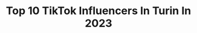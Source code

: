 ---
title: Top 10 TikTok Influencers In Turin In 2023
description: >-
  Find top TikTok influencers in Turin in 2023. Most popular hashtags: #perte #foryou #viral.
platform: TikTok
hits: 18
text_top: Analyze the most popular TikTok accounts on inBeat.
text_bottom: Our database aggregates 18 TikTok influencers like this in Turin, Italy for you to collaborate.
profiles:
  - username: "silviadisanto"
    fullname: >-
      Silvia Di Santo
    bio: >-
      turin 📍 faccio video fondamentalmente inutili 🍉
    location: "Italy"
    followers: 421800
    engagement: 2399
    commentsToLikes: 0.005206
    id: ck83k4jkf99wf0j788sh6r9c5
    verified: false
    hashtags: "#perte, #silviafacose, #golden, #ad"
  - username: "mattya96"
    fullname: >-
      ⚜️Tya⚜️
    bio: >-
      𝕸𝖆𝖙𝖙𝖎𝖆 ⚡️ •Turin, Italy 🇮🇹 •1996 🔥 •Inked ✒️
    location: "Italy"
    followers: 4311
    engagement: 1351
    commentsToLikes: 0.037299
    id: ckbbbq46t0rtq0j235uqu0x55
    verified: false
    hashtags: "#foryourpage, #virale, #xyzbca, #viral"
  - username: "_angelo_iacono_"
    fullname: >-
      Angelo Iacono
    bio: >-
      CEO of silhouette Made in Ragusa, Sicily 📍 Based in Turin, Italy 🇮🇹
    location: "Italy"
    followers: 44200
    engagement: 1004
    commentsToLikes: 0.011526
    id: ckd07i7jcard10j23dwwjqque
    verified: false
    hashtags: "#sadlove, #sad, #motivation, #love"
  - username: "stefaniastifiuc"
    fullname: >-
      Stefania Stifiuc
    bio: >-
      my IG ↗️ let's have some fun! 💕 📍Turin, Italy 🌍 📩 stefaniastifiuc@gmail.com
    location: "Italy"
    followers: 50800
    engagement: 650
    commentsToLikes: 0.036441
    id: ckail6tpbmqia0i78qsb3hkjd
    verified: false
    hashtags: "#forfun, #perte, #comedy, #fyp"
  - username: "lagiulienne"
    fullname: >-
      Giulia licata🎈
    bio: >-
      • Italy,Turin🇮🇹 •dancer💃🏼 INSTAGRAM: giulialicata._ 🌸🌸🌸🌸🌸🌸🌸🌸🌸
    location: "Italy"
    followers: 31300
    engagement: 640
    commentsToLikes: 0.041047
    id: ck932wmzdlgnl0j78g7k1i2gj
    verified: false
    hashtags: "#baila, #muevelo, #perte, #dance"
  - username: "sciasciaofficial"
    fullname: >-
      Sciasciaofficial
    bio: >-
      Turin🦠 19 years Insta: sciasciaofficial
    location: "Italy"
    followers: 3787
    engagement: 1292
    commentsToLikes: 0.015783
    id: ckacaj8jugz3j0i78jnfmxn4r
    verified: false
    hashtags: "#trend, #enjoy, #neiperte, #trotter"
  - username: "_lucamagliano21_"
    fullname: >-
      Luca Magliano
    bio: >-
      📍Turin, 21 y/o 🚴🏻 Instagram: _lucamagliano21_ ✉️ Business contact: lucamaglia
    location: "Italy"
    followers: 37500
    engagement: 711
    commentsToLikes: 0.029989
    id: ckb9tg50lrf2h0j237teeqf38
    verified: false
    hashtags: "#downhill, #fyp, #passione, #bici"
  - username: "ester_gallo"
    fullname: >-
      Ester Gallo
    bio: >-
      Turin, Italy IG: ester_gallo
    location: "Italy"
    followers: 11600
    engagement: 1183
    commentsToLikes: 0.008595
    id: ckb9ugkrut4kq0j23gb7cn5sm
    verified: false
    hashtags: ""
  - username: "mattia.pk"
    fullname: >-
      Mattia.pk
    bio: >-
      { 21 years /🔝 { Parkour & Freerun { IG: matti.pk { from Turin🇮🇹📍
    location: "Italy"
    followers: 55400
    engagement: 907
    commentsToLikes: 0.017091
    id: ck92xons7zi880j78klmz47gf
    verified: false
    hashtags: "#scooter, #jump, #perte, #neiperte"
  - username: "alice_nicastro"
    fullname: >-
      Alice Nicastro
    bio: >-
      21 y/o 🎂 Fashion Design Turin ☀️
    location: "Italy"
    followers: 92300
    engagement: 976
    commentsToLikes: 0.010680
    id: cka0g4ogq2ou60i78kazstwfs
    verified: false
    hashtags: "#dsquared2, #fashiondesign, #francomoschino, #greenscreen"
---